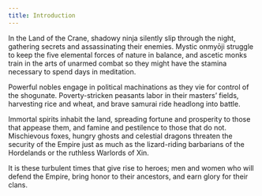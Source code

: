 ```yaml
---
title: Introduction
---
```


In the Land of the Crane, shadowy ninja silently slip through the night, gathering secrets and assassinating their enemies. Mystic onmyōji struggle to keep the five elemental forces of nature in balance, and ascetic monks train in the arts of unarmed combat so they might have the stamina necessary to spend days in meditation.

Powerful nobles engage in political machinations as they vie for control of the shogunate. Poverty-stricken peasants labor in their masters’ fields, harvesting rice and wheat, and brave samurai ride headlong into battle.

Immortal spirits inhabit the land, spreading fortune and prosperity to those that appease them, and famine and pestilence to those that do not. Mischievous foxes, hungry ghosts and celestial dragons threaten the security of the Empire just as much as the lizard-riding barbarians of the Hordelands or the ruthless Warlords of Xin.

It is these turbulent times that give rise to heroes; men and women who will defend the Empire, bring honor to their ancestors, and earn glory for their clans.
